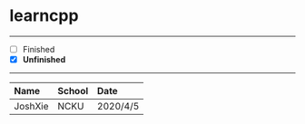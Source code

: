 # learncpp
---
- [ ] Finished
- [x] <b>Unfinished</b>
---
Name    |  School  |   Date
:----   | :----    | :----
JoshXie |  NCKU    | 2020/4/5
